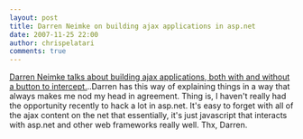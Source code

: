 ```yaml
---
layout: post
title: Darren Neimke on building ajax applications in asp.net
date: 2007-11-25 22:00
author: chrispelatari
comments: true
---
```

<a href="http://showusyourcode.spaces.live.com/Blog/cns!15630F96CB7D86C1!532.entry">Darren Neimke talks about building ajax applications, both with and without a button to intercept.</a>..Darren has this way of explaining things in a way that always makes me nod my head in agreement. Thing is, I haven't really had the opportunity recently to hack a lot in asp.net. It's easy to forget with all of the ajax content on the net that essentially, it's just javascript that interacts with asp.net and other web frameworks really well. Thx, Darren.

